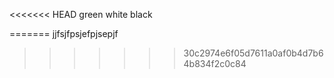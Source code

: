 <<<<<<< HEAD
green
white
black

 
=======
jjfsjfpsjefpjsepjf
>>>>>>> 30c2974e6f05d7611a0af0b4d7b64b834f2c0c84
